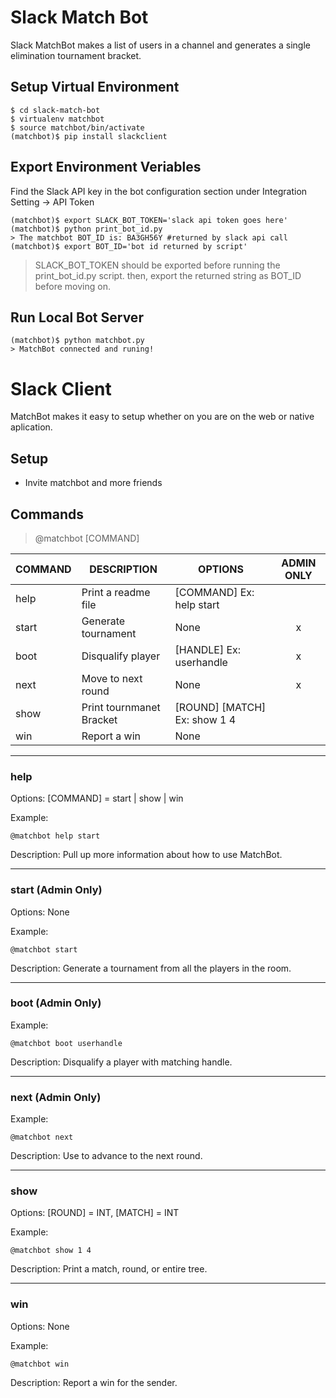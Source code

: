 # Slack Match Bot
Slack MatchBot makes a list of users in a channel and generates a single elimination tournament bracket.

## Setup Virtual Environment
```
$ cd slack-match-bot
$ virtualenv matchbot
$ source matchbot/bin/activate
(matchbot)$ pip install slackclient
```
## Export Environment Veriables
Find the Slack API key in the bot configuration section under Integration Setting -> API Token
```
(matchbot)$ export SLACK_BOT_TOKEN='slack api token goes here'
(matchbot)$ python print_bot_id.py
> The matchbot BOT_ID is: BA3GH56Y #returned by slack api call
(matchbot)$ export BOT_ID='bot id returned by script'
```
> SLACK_BOT_TOKEN should be exported before running the print_bot_id.py script.
> then, export the returned string as BOT_ID before moving on.

## Run Local Bot Server
```
(matchbot)$ python matchbot.py
> MatchBot connected and runing!
```
# Slack Client
MatchBot makes it easy to setup whether on you are on the web or native aplication.

## Setup
- Invite matchbot and more friends

## Commands
> @matchbot [COMMAND] 

|COMMAND|DESCRIPTION                 |OPTIONS                       | ADMIN ONLY |
|-------|----------------------------|------------------------------|:----------:|
|help   |Print a readme file         |[COMMAND] Ex: help start      |            |
|start  |Generate tournament         |None                          |x           |
|boot   |Disqualify player           |[HANDLE] Ex: userhandle       |x           |
|next   |Move to next round          |None                          |x			 |
|show   |Print tournmanet Bracket    |[ROUND] [MATCH] Ex: show 1 4  |            |
|win    |Report a win                |None                          |            |

---
### help
Options: [COMMAND] = start | show | win

Example:
```
@matchbot help start
```

Description: Pull up more information about how to use MatchBot.

---
### start (Admin Only)
Options: None

Example:
```
@matchbot start
```

Description: Generate a tournament from all the players in the room.

---
### boot (Admin Only)

Example:
```
@matchbot boot userhandle
```

Description: Disqualify a player with matching handle.

---
### next (Admin Only)

Example:
```
@matchbot next
```

Description: Use to advance to the next round.

---
### show
Options: [ROUND] = INT, [MATCH] = INT

Example:
```
@matchbot show 1 4
```

Description: Print a match, round, or entire tree.

---
### win
Options: None

Example:
```
@matchbot win
```

Description: Report a win for the sender.